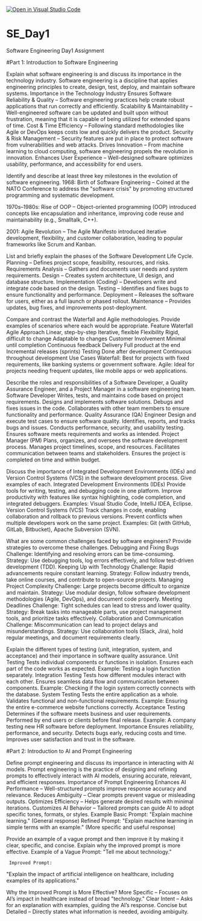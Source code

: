 [![Open in Visual Studio Code](https://classroom.github.com/assets/open-in-vscode-2e0aaae1b6195c2367325f4f02e2d04e9abb55f0b24a779b69b11b9e10269abc.svg)](https://classroom.github.com/online_ide?assignment_repo_id=18393072&assignment_repo_type=AssignmentRepo)
# SE_Day1
Software Engineering Day1 Assignment

#Part 1: Introduction to Software Engineering


Explain what software engineering is and discuss its importance in the technology industry.
Software engineering is a discipline that applies engineering principles to create, design, test, deploy, and maintain software systems. 
    Importance in the Technology Industry
Ensures Software Reliability & Quality – Software engineering practices help create robust applications that run correctly and efficiently.
Scalability & Maintainability – Well-engineered software can be updated and built upon without frustration, meaning that it is capable of being utilized for extended spans of time.
Cost & Time Efficiency – Following standard methodologies like Agile or DevOps keeps costs low and quickly delivers the product.
Security & Risk Management – Security features are put in place to protect software from vulnerabilities and web attacks.
Drives Innovation – From machine learning to cloud computing, software engineering propels the revolution in innovation.
Enhances User Experience – Well-designed software optimizes usability, performance, and accessibility for end users.


   Identify and describe at least three key milestones in the evolution of software engineering.
1968: Birth of Software Engineering – Coined at the NATO Conference to address the "software crisis" by promoting structured programming and systematic development.

1970s–1980s: Rise of OOP – Object-oriented programming (OOP) introduced concepts like encapsulation and inheritance, improving code reuse and maintainability (e.g., Smalltalk, C++).

2001: Agile Revolution – The Agile Manifesto introduced iterative development, flexibility, and customer collaboration, leading to popular frameworks like Scrum and Kanban.


List and briefly explain the phases of the Software Development Life Cycle.
Planning – Defines project scope, feasibility, resources, and risks.
Requirements Analysis – Gathers and documents user needs and system requirements.
Design – Creates system architecture, UI design, and database structure.
Implementation (Coding) – Developers write and integrate code based on the design.
Testing – Identifies and fixes bugs to ensure functionality and performance.
Deployment – Releases the software for users, either as a full launch or phased rollout.
Maintenance – Provides updates, bug fixes, and improvements post-deployment.


   Compare and contrast the Waterfall and Agile methodologies. Provide examples of scenarios where each would be appropriate.
Feature	                  Waterfall	                                    Agile
Approach	             Linear, step-by-step	                         Iterative, flexible
Flexibility   	        Rigid, difficult to change	                       Adaptable to changes
Customer Involvement     Minimal until completion	                    Continuous feedback
Delivery	             Full product at the end	                 Incremental releases (sprints)
Testing          	Done after development	                     Continuous throughout development
           Use Cases
Waterfall: Best for projects with fixed requirements, like banking systems or government software.
Agile: Ideal for projects needing frequent updates, like mobile apps or web applications.


Describe the roles and responsibilities of a Software Developer, a Quality Assurance Engineer, and a Project Manager in a software engineering team.
     Software Developer
Writes, tests, and maintains code based on project requirements.
Designs and implements software solutions.
Debugs and fixes issues in the code.
Collaborates with other team members to ensure functionality and performance.
     Quality Assurance (QA) Engineer
Design and execute test cases to ensure software quality.
Identifies, reports, and tracks bugs and issues.
Conducts performance, security, and usability testing.
Ensures software meets requirements and works as intended.
     Project Manager (PM)
Plans, organizes, and oversees the software development process.
Manages project timelines, scope, and resources.
Facilitates communication between teams and stakeholders.
Ensures the project is completed on time and within budget.


Discuss the importance of Integrated Development Environments (IDEs) and Version Control Systems (VCS) in the software development process. Give examples of each.
        Integrated Development Environments (IDEs)
Provide tools for writing, testing, and debugging code in one platform.
Improve productivity with features like syntax highlighting, code completion, and integrated debuggers.
Examples: Visual Studio Code, IntelliJ IDEA, Eclipse.
         Version Control Systems (VCS)
Track changes in code, enabling collaboration and rollback to previous versions.
Prevent conflicts when multiple developers work on the same project.
Examples: Git (with GitHub, GitLab, Bitbucket), Apache Subversion (SVN).


What are some common challenges faced by software engineers? Provide strategies to overcome these challenges.
 Debugging and Fixing Bugs
Challenge: Identifying and resolving errors can be time-consuming.
Strategy: Use debugging tools, log errors effectively, and follow test-driven development (TDD).
 Keeping Up with Technology
Challenge: Rapid advancements require constant learning.
Strategy: Follow industry trends, take online courses, and contribute to open-source projects.
 Managing Project Complexity
Challenge: Large projects become difficult to organize and maintain.
Strategy: Use modular design, follow software development methodologies (Agile, DevOps), and document code properly.
 Meeting Deadlines
Challenge: Tight schedules can lead to stress and lower quality.
Strategy: Break tasks into manageable parts, use project management tools, and prioritize tasks effectively.
 Collaboration and Communication
Challenge: Miscommunication can lead to project delays and misunderstandings.
Strategy: Use collaboration tools (Slack, Jira), hold regular meetings, and document requirements clearly.


Explain the different types of testing (unit, integration, system, and acceptance) and their importance in software quality assurance.
  Unit Testing
Tests individual components or functions in isolation.
Ensures each part of the code works as expected.
Example: Testing a login function separately.
   Integration Testing
Tests how different modules interact with each other.
Ensures seamless data flow and communication between components.
Example: Checking if the login system correctly connects with the database.
   System Testing
Tests the entire application as a whole.
Validates functional and non-functional requirements.
Example: Ensuring the entire e-commerce website functions correctly.
   Acceptance Testing
Determines if the software meets business and user requirements.
Performed by end users or clients before final release.
Example: A company testing new HR software before deployment.
    Importance
Ensures reliability, performance, and security.
Detects bugs early, reducing costs and time.
Improves user satisfaction and trust in the software.




#Part 2: Introduction to AI and Prompt Engineering


   Define prompt engineering and discuss its importance in interacting with AI models.
Prompt engineering is the practice of designing and refining prompts to effectively interact with AI models, ensuring accurate, relevant, and efficient responses.
    Importance of Prompt Engineering
Enhances AI Performance – Well-structured prompts improve response accuracy and relevance.
Reduces Ambiguity – Clear prompts prevent vague or misleading outputs.
Optimizes Efficiency – Helps generate desired results with minimal iterations.
Customizes AI Behavior – Tailored prompts can guide AI to adopt specific tones, formats, or styles.
Example
Basic Prompt: "Explain machine learning." (General response)
Refined Prompt: "Explain machine learning in simple terms with an example." (More specific and useful response)

Provide an example of a vague prompt and then improve it by making it clear, specific, and concise. Explain why the improved prompt is more effective.
    Example of a Vague Prompt:
 "Tell me about technology."

     Improved Prompt:
 "Explain the impact of artificial intelligence on healthcare, including examples of its applications."

Why the Improved Prompt is More Effective?
More Specific – Focuses on AI’s impact in healthcare instead of broad "technology."
Clear Intent – Asks for an explanation with examples, guiding the AI’s response.
Concise but Detailed – Directly states what information is needed, avoiding ambiguity.
